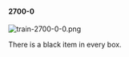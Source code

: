#### 2700-0
![train-2700-0-0.png](https://github.com/lil-lab/nlvr/raw/master/nlvr/train/images/69/train-2700-0-0.png "train-2700-0-0.png")

There is a black item in every box.